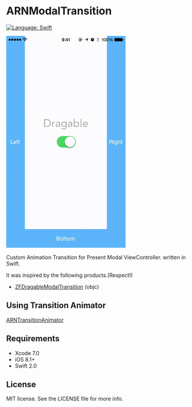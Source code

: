 # ARNModalTransition

[![Language: Swift](https://img.shields.io/badge/lang-Swift-yellow.svg?style=flat)](https://developer.apple.com/swift/)

![capture](capture.gif "capture")

Custom Animation Transition for Present Modal ViewController. written in Swift.

It was inspired by the following products.(Respect!)

- [ZFDragableModalTransition](https://github.com/zoonooz/ZFDragableModalTransition) (objc)


## Using Transition Animator

[ARNTransitionAnimator](https://github.com/xxxAIRINxxx/ARNTransitionAnimator)


## Requirements

* Xcode 7.0
* iOS 8.1+
* Swift 2.0


## License

MIT license. See the LICENSE file for more info.
